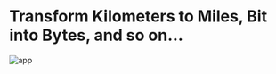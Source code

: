 # Transform Kilometers to Miles, Bit into Bytes, and so on...

![app](https://user-images.githubusercontent.com/19293727/64783811-14322f80-d53f-11e9-8a41-4fbbf1a49127.png)
